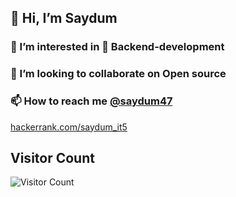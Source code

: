 
## 👋 Hi, I’m Saydum
### 👀 I’m interested in :elephant: Backend-development
### 💞️ I’m looking to collaborate on Open source
### 📫 How to reach me [@saydum47](https://t.me/saydum47)

[hackerrank.com/saydum_it5](https://www.hackerrank.com/saydum_it5)

## Visitor Count
![Visitor Count](https://profile-counter.glitch.me/saydum/count.svg)

